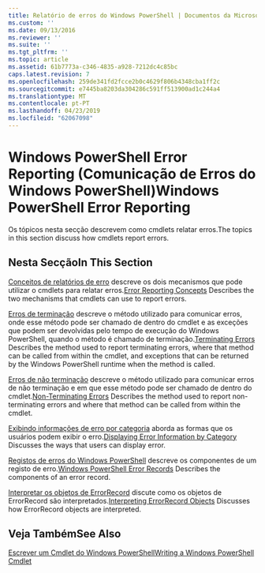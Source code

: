 ```yaml
---
title: Relatório de erros do Windows PowerShell | Documentos da Microsoft
ms.custom: ''
ms.date: 09/13/2016
ms.reviewer: ''
ms.suite: ''
ms.tgt_pltfrm: ''
ms.topic: article
ms.assetid: 61b7773a-c346-4835-a928-7212dc4c85bc
caps.latest.revision: 7
ms.openlocfilehash: 259de341fd2fcce2b0c4629f806b4348cba1ff2c
ms.sourcegitcommit: e7445ba8203da304286c591ff513900ad1c244a4
ms.translationtype: MT
ms.contentlocale: pt-PT
ms.lasthandoff: 04/23/2019
ms.locfileid: "62067098"
---
```

# <a name="windows-powershell-error-reporting"></a><span data-ttu-id="41023-102">Windows PowerShell Error Reporting (Comunicação de Erros do Windows PowerShell)</span><span class="sxs-lookup"><span data-stu-id="41023-102">Windows PowerShell Error Reporting</span></span>

<span data-ttu-id="41023-103">Os tópicos nesta secção descrevem como cmdlets relatar erros.</span><span class="sxs-lookup"><span data-stu-id="41023-103">The topics in this section discuss how cmdlets report errors.</span></span>

## <a name="in-this-section"></a><span data-ttu-id="41023-104">Nesta Secção</span><span class="sxs-lookup"><span data-stu-id="41023-104">In This Section</span></span>

<span data-ttu-id="41023-105">[Conceitos de relatórios de erro](./error-reporting-concepts.md) descreve os dois mecanismos que pode utilizar o cmdlets para relatar erros.</span><span class="sxs-lookup"><span data-stu-id="41023-105">[Error Reporting Concepts](./error-reporting-concepts.md) Describes the two mechanisms that cmdlets can use to report errors.</span></span>

<span data-ttu-id="41023-106">[Erros de terminação](./terminating-errors.md) descreve o método utilizado para comunicar erros, onde esse método pode ser chamado de dentro do cmdlet e as exceções que podem ser devolvidas pelo tempo de execução do Windows PowerShell, quando o método é chamado de terminação.</span><span class="sxs-lookup"><span data-stu-id="41023-106">[Terminating Errors](./terminating-errors.md) Describes the method used to report terminating errors, where that method can be called from within the cmdlet, and exceptions that can be returned by the Windows PowerShell runtime when the method is called.</span></span>

<span data-ttu-id="41023-107">[Erros de não terminação](./non-terminating-errors.md) descreve o método utilizado para comunicar erros de não terminação e em que esse método pode ser chamado de dentro do cmdlet.</span><span class="sxs-lookup"><span data-stu-id="41023-107">[Non-Terminating Errors](./non-terminating-errors.md) Describes the method used to report non-terminating errors and where that method can be called from within the cmdlet.</span></span>

<span data-ttu-id="41023-108">[Exibindo informações de erro por categoria](./displaying-error-information.md) aborda as formas que os usuários podem exibir o erro.</span><span class="sxs-lookup"><span data-stu-id="41023-108">[Displaying Error Information by Category](./displaying-error-information.md) Discusses the ways that users can display error.</span></span>

<span data-ttu-id="41023-109">[Registos de erros do Windows PowerShell](./windows-powershell-error-records.md) descreve os componentes de um registo de erro.</span><span class="sxs-lookup"><span data-stu-id="41023-109">[Windows PowerShell Error Records](./windows-powershell-error-records.md) Describes the components of an error record.</span></span>

<span data-ttu-id="41023-110">[Interpretar os objetos de ErrorRecord](./interpreting-errorrecord-objects.md) discute como os objetos de ErrorRecord são interpretados.</span><span class="sxs-lookup"><span data-stu-id="41023-110">[Interpreting ErrorRecord Objects](./interpreting-errorrecord-objects.md) Discusses how ErrorRecord objects are interpreted.</span></span>

## <a name="see-also"></a><span data-ttu-id="41023-111">Veja Também</span><span class="sxs-lookup"><span data-stu-id="41023-111">See Also</span></span>

[<span data-ttu-id="41023-112">Escrever um Cmdlet do Windows PowerShell</span><span class="sxs-lookup"><span data-stu-id="41023-112">Writing a Windows PowerShell Cmdlet</span></span>](./writing-a-windows-powershell-cmdlet.md)
